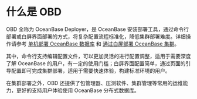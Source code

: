 # 什么是 OBD

OBD 全称为 OceanBase Deployer，是 OceanBase 安装部署工具，通过命令行部署或白屏界面部署的方式，将复杂配置流程标准化，降低集群部署难度。详细操作请参考 [单机部署 OceanBase 数据库](400.user-guide/300.command-line-operations/200.start-the-oceanbase-cluster-by-using-obd.md) 和 [通过白屏部署 OceanBase 集群](200.quick-start/300.use-ui-deploy-oceanbase.md)。

其中，命令行支持编辑配置文件，可以更加灵活的进行配置调整，适用于需要深度了解 OceanBase 的用户，有一定的使用门槛；白屏界面配置简单，通过页面的引导配置即可完成集群部署，适用于需要快速体验，构建标准环境的用户。

在集群部署之外，OBD 还提供了包管理器、压测软件、集群管理等常用的运维能力，更好的支持用户体验使用 OceanBase 分布式数据库。
